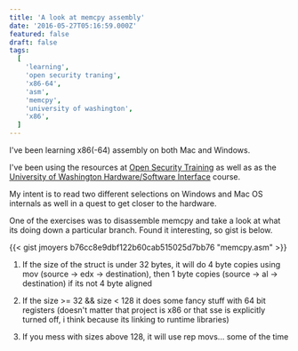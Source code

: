```yaml
---
title: 'A look at memcpy assembly'
date: '2016-05-27T05:16:59.000Z'
featured: false
draft: false
tags:
  [
    'learning',
    'open security traning',
    'x86-64',
    'asm',
    'memcpy',
    'university of washington',
    'x86',
  ]
---
```


I've been learning x86(-64) assembly on both Mac and Windows.

I've been using the resources at [Open Security
Training](http://OpenSecurityTraining.info) as well as as the [University of
Washington Hardware/Software
Interface](http://coursera.org/course/hwswinterface) course.

My intent is to read two different selections on Windows and Mac OS internals as
well in a quest to get closer to the hardware.

One of the exercises was to disassemble memcpy and take a look at what its doing
down a particular branch. Found it interesting, so gist is below.

{{< gist jmoyers b76cc8e9dbf122b60cab515025d7bb76 "memcpy.asm" >}}

1.  If the size of the struct is under 32 bytes, it will do 4 byte copies using
    mov (source -> edx -> destination), then 1 byte copies (source -> al ->
    destination) if its not 4 byte aligned

2.  If the size >= 32 && size < 128 it does some fancy stuff with 64 bit
    registers (doesn't matter that project is x86 or that sse is explicitly
    turned off, i think because its linking to runtime libraries)

3.  If you mess with sizes above 128, it will use rep movs... some of the time
